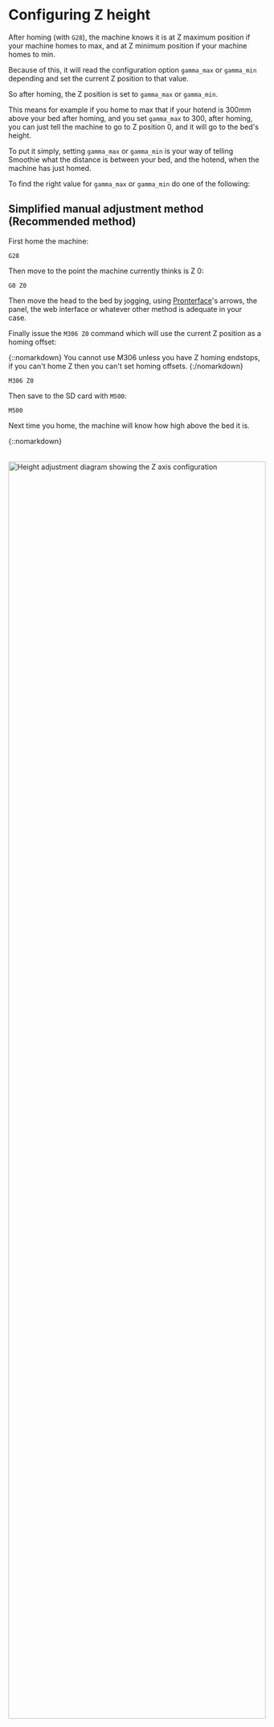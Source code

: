 
# Configuring Z height

After homing (with `G28`), the machine knows it is at Z maximum position if your machine homes to max, and at Z minimum position if your machine homes to min.

Because of this, it will read the configuration option `gamma_max` or `gamma_min` depending and set the current Z position to that value.

So after homing, the Z position is set to `gamma_max` or `gamma_min`.

This means for example if you home to max that if your hotend is 300mm above your bed after homing, and you set `gamma_max` to 300, after homing, you can just tell the machine to go to Z position 0, and it will go to the bed's height.

To put it simply, setting `gamma_max` or `gamma_min` is your way of telling Smoothie what the distance is between your bed, and the hotend, when the machine has just homed.

To find the right value for `gamma_max` or `gamma_min` do one of the following: 

## Simplified manual adjustment method (Recommended method)

First home the machine:

```
G28
```

Then move to the point the machine currently thinks is Z 0:

```
G0 Z0
```

Then move the head to the bed by jogging, using [Pronterface](pronterface)'s arrows, the panel, the web interface or whatever other method is adequate in your case.

Finally issue the `M306 Z0` command which will use the current Z position as a homing offset:

{::nomarkdown}
<sl-alert variant="neutral" open>
  <sl-icon slot="icon" name="info-circle"></sl-icon>
  You cannot use M306 unless you have Z homing endstops, if you can't home Z then you can't set homing offsets.
</sl-alert>
{:/nomarkdown}

```
M306 Z0
```

Then save to the SD card with `M500`:

```
M500
```

Next time you home, the machine will know how high above the bed it is.

{::nomarkdown}
<a href="/images/height-adjustment.png">
  <img src="/images/height-adjustment.png" alt="Height adjustment diagram showing the Z axis configuration" style="display: block; margin: 2rem auto; min-width: 640px; width: 80%; max-width: 800px;"/>
</a>
{:/nomarkdown}


## Finding gamma_max manually

First home the machine:

```
G28
```

Then set the current Z position to 0:

```
G92 Z0
```

Then move the head to the bed by jogging, using [Pronterface](pronterface)'s arrows, the panel, the web interface or whatever other method is adequate in your case.

Once the head is exactly at the bed, issue this command:

```
M114
```

This will return the position of all axes. The current position of the Z axis is the value you must use as your `gamma_max` value.

Now simply edit the [configuration file](configuring-smoothie) to set this value, and reset the board.

Alternatively (delta only) you can use the `M665 Z(distance)` command to set the value in the [config override system](configuring-smoothie), and `M500` to save that value to the SD card.

The `gamma_max` value in the configuration file is ignored if `M665` is set and saved.

Next time you home, the machine will know how high above the bed it is.

## Finding gamma_max with a probe

If you have some sort of probe attached to your head ( or below your head ), which triggers when the hotend gets close to the bed, then you can use this to find your gamma_max value without manually jogging.

Now there are two different cases here:

* Either when the probe is triggered, the hotend is exactly at bed level (this is the case of probes under the bed, or probes that trigger when the hotend itself is pushed)
* Or, when the probe is triggered, the hotend is above the bed by a given distance, which we will call the z probe offset (this is the case of servo-retracted probes, bltouch, inductive probes, IR probes, etc).

{::nomarkdown}
<a href="/images/probe-offset.png">
  <img src="/images/probe-offset.png" alt="Diagram showing Z probe offset measurement" style="display: block; margin: 2rem auto; min-width: 640px; width: 80%; max-width: 800px;"/>
</a>
{:/nomarkdown}

First home the machine:

```
G28
```

Then ask the probe to go find the bed:

```
G30
```

This will report the distance traveled by the probe.

Your `gamma_max` value is that reported distance, plus the z probe offset ( distance between the probe triggering point, and the bed ).

For example, if you home, then do `G30`, and it reports a height of 311mm, and your probe is 7mm below your hotend, then your `gamma_max` is 311 + 7 = 318mm.

Simply edit the [configuration file](configuring-smoothie) to set this value, and reset the board.

Alternatively you can use the `M665 Z(distance)` command to set the value in the [config override system](configuring-smoothie), and `M500` to save that value to the SD card.

The `gamma_max` value in the configuration file is ignored if `M665` is set and saved.

Next time you home, the machine will know how high above the bed it is.

## Automatically finding the bed with a probe

Smoothie allows you to save both the Z height, and the delta calibration data, to the SD card.

This means you do not need to probe every time you start the machine, you only need to do it once, and save the values, which will then stay valid as long as your machine's geometry doesn't change.

This means you can have a removable probe that you only connect and attach to the head at the rare occasions when you need it.

However, if for whatever reason you have a fixed ( or retractable ) probe on your head ( or sensors below your bed ), then you might want to automatically probe at the beginning of each print.

To do so, simply change your slicing program's "beginning of file" G-code sequence, and replace:

```
G28
```

with:

```
G28
G30 Znnn
```

When `nnn` is the distance between your probe's triggering point, and the bed (or probe offset):

{::nomarkdown}
<a href="/images/probe-offset.png">
  <img src="/images/probe-offset.png" alt="Diagram showing Z probe offset measurement" style="display: block; margin: 2rem auto; min-width: 640px; width: 80%; max-width: 800px;"/>
</a>
{:/nomarkdown}

The `G30 Znnn` command moves the head until the probe triggers, then sets the current Z height to `nnn`.

So for example if your probe triggers when the hotend is 5mm above the bed, do `G30 Z5`, and if your probe triggers exactly when the hotend touches the bed, do `G30 Z0`.

{::nomarkdown}
<sl-alert variant="neutral" open>
  <sl-icon slot="icon" name="info-circle"></sl-icon>
  Behind the scenes G30 Z0 does a G92 Z0, so you can save this if you set 'save_g92 true' in config and issue M500 that saves the offset at 0. Note that G92 is creating a new coordinate system called the Workspace coordinate system (WCS) it is worth reading up on how that works.
</sl-alert>
{:/nomarkdown}

If you are doing this manually you can save time by jogging the Z to within 5mm of the bed then issue the `G30 Z0`.
